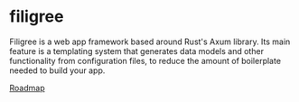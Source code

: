 # filigree

Filigree is a web app framework based around Rust's Axum library. Its main feature is a templating system that generates data models and other functionality from configuration files, to reduce the amount of boilerplate needed to build your app.

[Roadmap](https://imfeld.dev/notes/projects_filigree)
